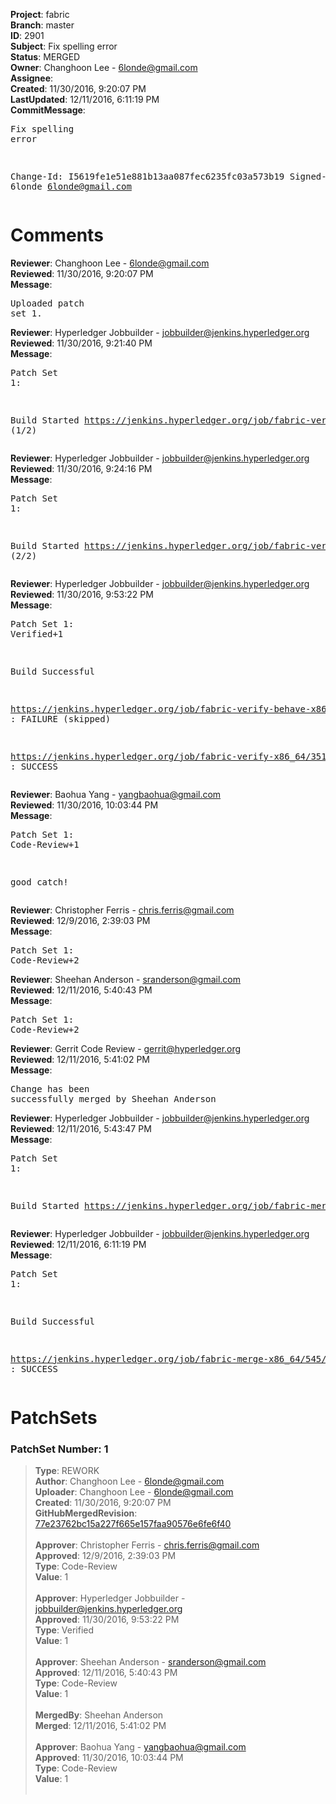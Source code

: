 <strong>Project</strong>: fabric<br><strong>Branch</strong>: master<br><strong>ID</strong>: 2901<br><strong>Subject</strong>: Fix spelling error<br><strong>Status</strong>: MERGED<br><strong>Owner</strong>: Changhoon Lee - 6londe@gmail.com<br><strong>Assignee</strong>:<br><strong>Created</strong>: 11/30/2016, 9:20:07 PM<br><strong>LastUpdated</strong>: 12/11/2016, 6:11:19 PM<br><strong>CommitMessage</strong>:<br><pre>Fix spelling error

Change-Id: I5619fe1e51e881b13aa087fec6235fc03a573b19
Signed-off-by: 6londe <6londe@gmail.com>
</pre><h1>Comments</h1><strong>Reviewer</strong>: Changhoon Lee - 6londe@gmail.com<br><strong>Reviewed</strong>: 11/30/2016, 9:20:07 PM<br><strong>Message</strong>: <pre>Uploaded patch set 1.</pre><strong>Reviewer</strong>: Hyperledger Jobbuilder - jobbuilder@jenkins.hyperledger.org<br><strong>Reviewed</strong>: 11/30/2016, 9:21:40 PM<br><strong>Message</strong>: <pre>Patch Set 1:

Build Started https://jenkins.hyperledger.org/job/fabric-verify-x86_64/3517/ (1/2)</pre><strong>Reviewer</strong>: Hyperledger Jobbuilder - jobbuilder@jenkins.hyperledger.org<br><strong>Reviewed</strong>: 11/30/2016, 9:24:16 PM<br><strong>Message</strong>: <pre>Patch Set 1:

Build Started https://jenkins.hyperledger.org/job/fabric-verify-behave-x86_64/2348/ (2/2)</pre><strong>Reviewer</strong>: Hyperledger Jobbuilder - jobbuilder@jenkins.hyperledger.org<br><strong>Reviewed</strong>: 11/30/2016, 9:53:22 PM<br><strong>Message</strong>: <pre>Patch Set 1: Verified+1

Build Successful 

https://jenkins.hyperledger.org/job/fabric-verify-behave-x86_64/2348/ : FAILURE (skipped)

https://jenkins.hyperledger.org/job/fabric-verify-x86_64/3517/ : SUCCESS</pre><strong>Reviewer</strong>: Baohua Yang - yangbaohua@gmail.com<br><strong>Reviewed</strong>: 11/30/2016, 10:03:44 PM<br><strong>Message</strong>: <pre>Patch Set 1: Code-Review+1

good catch!</pre><strong>Reviewer</strong>: Christopher Ferris - chris.ferris@gmail.com<br><strong>Reviewed</strong>: 12/9/2016, 2:39:03 PM<br><strong>Message</strong>: <pre>Patch Set 1: Code-Review+2</pre><strong>Reviewer</strong>: Sheehan Anderson - sranderson@gmail.com<br><strong>Reviewed</strong>: 12/11/2016, 5:40:43 PM<br><strong>Message</strong>: <pre>Patch Set 1: Code-Review+2</pre><strong>Reviewer</strong>: Gerrit Code Review - gerrit@hyperledger.org<br><strong>Reviewed</strong>: 12/11/2016, 5:41:02 PM<br><strong>Message</strong>: <pre>Change has been successfully merged by Sheehan Anderson</pre><strong>Reviewer</strong>: Hyperledger Jobbuilder - jobbuilder@jenkins.hyperledger.org<br><strong>Reviewed</strong>: 12/11/2016, 5:43:47 PM<br><strong>Message</strong>: <pre>Patch Set 1:

Build Started https://jenkins.hyperledger.org/job/fabric-merge-x86_64/545/</pre><strong>Reviewer</strong>: Hyperledger Jobbuilder - jobbuilder@jenkins.hyperledger.org<br><strong>Reviewed</strong>: 12/11/2016, 6:11:19 PM<br><strong>Message</strong>: <pre>Patch Set 1:

Build Successful 

https://jenkins.hyperledger.org/job/fabric-merge-x86_64/545/ : SUCCESS</pre><h1>PatchSets</h1><h3>PatchSet Number: 1</h3><blockquote><strong>Type</strong>: REWORK<br><strong>Author</strong>: Changhoon Lee - 6londe@gmail.com<br><strong>Uploader</strong>: Changhoon Lee - 6londe@gmail.com<br><strong>Created</strong>: 11/30/2016, 9:20:07 PM<br><strong>GitHubMergedRevision</strong>: [77e23762bc15a227f665e157faa90576e6fe6f40](https://github.com/hyperledger/fabric/commit/77e23762bc15a227f665e157faa90576e6fe6f40)<br><br><strong>Approver</strong>: Christopher Ferris - chris.ferris@gmail.com<br><strong>Approved</strong>: 12/9/2016, 2:39:03 PM<br><strong>Type</strong>: Code-Review<br><strong>Value</strong>: 1<br><br><strong>Approver</strong>: Hyperledger Jobbuilder - jobbuilder@jenkins.hyperledger.org<br><strong>Approved</strong>: 11/30/2016, 9:53:22 PM<br><strong>Type</strong>: Verified<br><strong>Value</strong>: 1<br><br><strong>Approver</strong>: Sheehan Anderson - sranderson@gmail.com<br><strong>Approved</strong>: 12/11/2016, 5:40:43 PM<br><strong>Type</strong>: Code-Review<br><strong>Value</strong>: 1<br><br><strong>MergedBy</strong>: Sheehan Anderson<br><strong>Merged</strong>: 12/11/2016, 5:41:02 PM<br><br><strong>Approver</strong>: Baohua Yang - yangbaohua@gmail.com<br><strong>Approved</strong>: 11/30/2016, 10:03:44 PM<br><strong>Type</strong>: Code-Review<br><strong>Value</strong>: 1<br><br></blockquote>